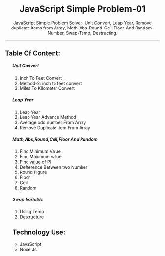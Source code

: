 
<h1 align="center">JavaScript Simple Problem-01</h1>

<p align="center">JavaScript Simple Problem Solve:- Unit Convert, Leap Year, Remove duplicate items from Array, Math-Abs-Round-Ceil-Floor-And Random-Number, Swap-Temp, Destructing.</p>

<hr>

<h2>Table Of Content:</h2>

<ol> 
<h5>Unit Convert</h5>
<ol>
    <li>Inch To Feet Convert</li>
    <li>Method-2: inch to feet convert</li>
    <li>Miles To Kilometer Convert</li>  
</ol>

<h5>Leap Year</h5>

<ol>
    <li>Leap Year</li>
    <li>Leap Year Advance Method</li>
    <li>Average odd number From Array</li>
    <li>Remove Duplicate Item From Array</li>
</ol>

<h5>Math,Abs,Round,Ceil,Floor And Random</h5>

<ol>
    <li>Find Minimum Value</li>
    <li>Find Maximum value</li>
    <li>Find value of PI</li>
    <li>Defference Between two Number</li>
    <li>Round Figure</li>
    <li>Floor</li>
    <li>Ceil</li>
    <li>Random</li>
</ol>

<h5>Swap Variable</h5>
<ol>
    <li>Using Temp</li>
    <li>Destructure</li>
</ol>

<h2>Technology Use:</h2>

<ul>
    <li>JavaScript</li>
    <li>Node Js</li>
</ul>
</ol>